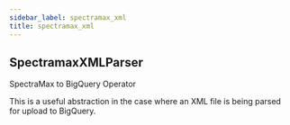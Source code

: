 ```yaml
---
sidebar_label: spectramax_xml
title: spectramax_xml
---
```


## SpectramaxXMLParser

SpectraMax to BigQuery Operator

This is a useful abstraction in the case where an XML file is being
parsed for upload to BigQuery.


